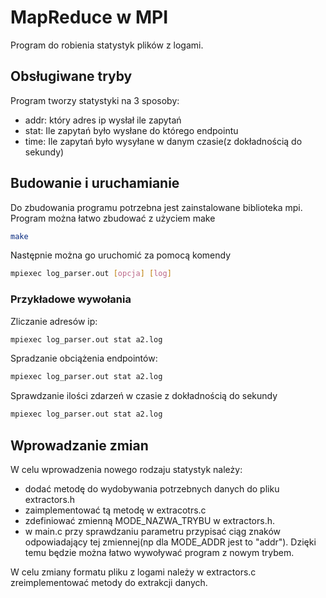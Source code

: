 # MapReduce w MPI

Program do robienia statystyk plików z logami.

## Obsługiwane tryby

Program tworzy statystyki na 3 sposoby:
- addr: który adres ip wysłał ile zapytań
- stat: Ile zapytań było wysłane do którego endpointu
- time: Ile zapytań było wysyłane w danym czasie(z dokładnością do sekundy)

## Budowanie i uruchamianie

Do zbudowania programu potrzebna jest zainstalowane biblioteka mpi. Program można łatwo zbudować z użyciem make
```bash
make
```

Następnie można go uruchomić za pomocą komendy
```bash
mpiexec log_parser.out [opcja] [log]
```


### Przykładowe wywołania
Zliczanie adresów ip:
```bash
mpiexec log_parser.out stat a2.log
```

Spradzanie obciążenia endpointów:
```bash
mpiexec log_parser.out stat a2.log
```

Sprawdzanie ilości zdarzeń w czasie z dokładnością do sekundy
```bash
mpiexec log_parser.out stat a2.log
```
## Wprowadzanie zmian

W celu wprowadzenia nowego rodzaju statystyk należy:
- dodać metodę do wydobywania potrzebnych danych do pliku extractors.h
- zaimplementować tą metodę w extracotrs.c
- zdefiniować zmienną MODE_NAZWA_TRYBU w extractors.h. 
- w main.c przy sprawdzaniu parametru przypisać ciąg znaków odpowiadający tej zmiennej(np dla MODE_ADDR jest to "addr"). Dzięki temu będzie można łatwo wywoływać program z nowym trybem.

W celu zmiany formatu pliku z logami należy w extractors.c zreimplementować metody do extrakcji danych. 
